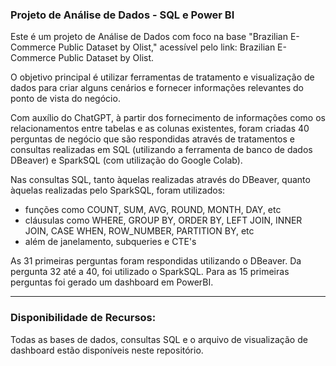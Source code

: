 ### Projeto de Análise de Dados - SQL e Power BI

Este é um projeto de Análise de Dados com foco na base "Brazilian E-Commerce Public Dataset by Olist," acessível pelo link: Brazilian E-Commerce Public Dataset by Olist.

O objetivo principal é utilizar ferramentas de tratamento e visualização de dados para criar alguns cenários e fornecer informações relevantes do ponto de vista do negócio.

Com auxílio do ChatGPT, à partir dos fornecimento de informações como os relacionamentos entre tabelas e as colunas existentes, foram criadas 40 perguntas de negócio que são respondidas através de tratamentos e consultas realizadas em SQL (utilizando a ferramenta de banco de dados DBeaver) e SparkSQL (com utilização do Google Colab).

Nas consultas SQL, tanto àquelas realizadas através do DBeaver, quanto àquelas realizadas pelo SparkSQL, foram utilizados:
- funções como COUNT, SUM, AVG, ROUND, MONTH, DAY, etc
- cláusulas como WHERE, GROUP BY, ORDER BY, LEFT JOIN, INNER JOIN, CASE WHEN, ROW_NUMBER, PARTITION BY, etc
- além de janelamento, subqueries e CTE's

As 31 primeiras perguntas foram respondidas utilizando o DBeaver. Da pergunta 32 até a 40, foi utilizado o SparkSQL.
Para as 15 primeiras perguntas foi gerado um dashboard em PowerBI.

---

### Disponibilidade de Recursos:
Todas as bases de dados, consultas SQL e o arquivo de visualização de dashboard estão disponíveis neste repositório.
